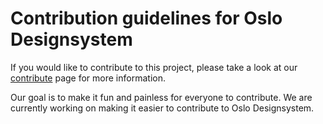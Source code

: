 # Contribution guidelines for Oslo Designsystem

If you would like to contribute to this project, please take a look at our [contribute](https://designsystem.oslo.kommune.no/#/getting_started-contribute-basics) page for more information.

Our goal is to make it fun and painless for everyone to contribute. We are currently working on making it easier to contribute to Oslo Designsystem.
